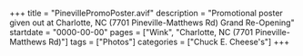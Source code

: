 +++
title = "PinevillePromoPoster.avif"
description = "Promotional poster given out at Charlotte, NC (7701 Pineville-Matthews Rd) Grand Re-Opening"
startdate = "0000-00-00"
pages = ["Wink", "Charlotte, NC (7701 Pineville-Matthews Rd)"]
tags = ["Photos"]
categories = ["Chuck E. Cheese's"]
+++
